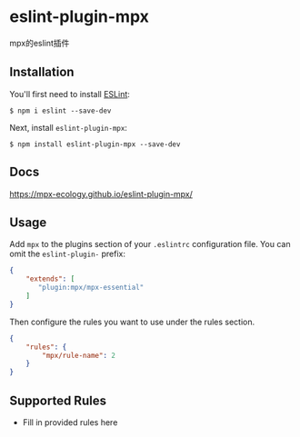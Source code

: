 # eslint-plugin-mpx

mpx的eslint插件

## Installation

You'll first need to install [ESLint](http://eslint.org):

```
$ npm i eslint --save-dev
```

Next, install `eslint-plugin-mpx`:

```
$ npm install eslint-plugin-mpx --save-dev
```

## Docs

https://mpx-ecology.github.io/eslint-plugin-mpx/

## Usage

Add `mpx` to the plugins section of your `.eslintrc` configuration file. You can omit the `eslint-plugin-` prefix:

```json
{
    "extends": [
       "plugin:mpx/mpx-essential"
    ]
}
```


Then configure the rules you want to use under the rules section.

```json
{
    "rules": {
        "mpx/rule-name": 2
    }
}
```

## Supported Rules

* Fill in provided rules here





